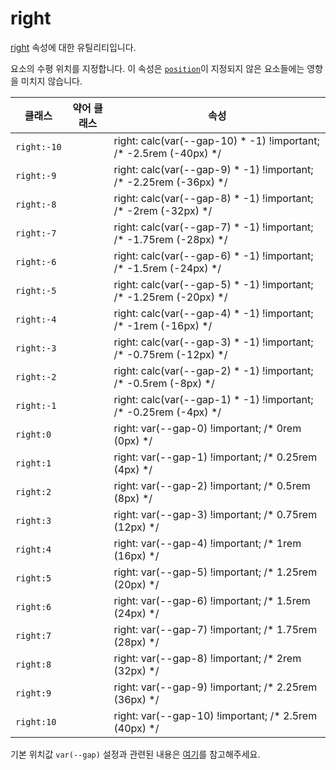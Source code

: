 # right

[right](https://developer.mozilla.org/en-US/docs/Web/CSS/right) 속성에 대한 유틸리티입니다.

요소의 수평 위치를 지정합니다. 이 속성은 [<code>position</code>](./position.md)이 지정되지 않은 요소들에는 영향을 미치지 않습니다.

<table>
  <thead>
    <tr>
      <th scope="col">클래스</th>
      <th scope="col">약어 클래스</th>
      <th scope="col">속성</th>
    </tr>
  </thead>
  <tbody>
  <tr>
    <td><code>right:-10</code></td>
    <td class="blank"></td>
    <td><span class="code">right: calc(var(--gap-10) * -1) !important;</span> <span class="c:weak">/* -2.5rem (-40px) */</span></td>
  </tr>
  <tr>
    <td><code>right:-9</code></td>
    <td class="blank"></td>
    <td><span class="code">right: calc(var(--gap-9) * -1) !important;</span> <span class="c:weak">/* -2.25rem (-36px) */</span></td>
  </tr>
  <tr>
    <td><code>right:-8</code></td>
    <td class="blank"></td>
    <td><span class="code">right: calc(var(--gap-8) * -1) !important;</span> <span class="c:weak">/* -2rem (-32px) */</span></td>
  </tr>
  <tr>
    <td><code>right:-7</code></td>
    <td class="blank"></td>
    <td><span class="code">right: calc(var(--gap-7) * -1) !important;</span> <span class="c:weak">/* -1.75rem (-28px) */</span></td>
  </tr>
  <tr>
    <td><code>right:-6</code></td>
    <td class="blank"></td>
    <td><span class="code">right: calc(var(--gap-6) * -1) !important;</span> <span class="c:weak">/* -1.5rem (-24px) */</span></td>
  </tr>
  <tr>
    <td><code>right:-5</code></td>
    <td class="blank"></td>
    <td><span class="code">right: calc(var(--gap-5) * -1) !important;</span> <span class="c:weak">/* -1.25rem (-20px) */</span></td>
  </tr>
  <tr>
    <td><code>right:-4</code></td>
    <td class="blank"></td>
    <td><span class="code">right: calc(var(--gap-4) * -1) !important;</span> <span class="c:weak">/* -1rem (-16px) */</span></td>
  </tr>
  <tr>
    <td><code>right:-3</code></td>
    <td class="blank"></td>
    <td><span class="code">right: calc(var(--gap-3) * -1) !important;</span> <span class="c:weak">/* -0.75rem (-12px) */</span></td>
  </tr>
  <tr>
    <td><code>right:-2</code></td>
    <td class="blank"></td>
    <td><span class="code">right: calc(var(--gap-2) * -1) !important;</span> <span class="c:weak">/* -0.5rem (-8px) */</span></td>
  </tr>
  <tr>
    <td><code>right:-1</code></td>
    <td class="blank"></td>
    <td><span class="code">right: calc(var(--gap-1) * -1) !important;</span> <span class="c:weak">/* -0.25rem (-4px) */</span></td>
  </tr>
  <tr>
    <td><code>right:0</code></td>
    <td class="blank"></td>
    <td><span class="code">right: var(--gap-0) !important;</span> <span class="c:weak">/* 0rem (0px) */</span></td>
  </tr>
  <tr>
    <td><code>right:1</code></td>
    <td class="blank"></td>
    <td><span class="code">right: var(--gap-1) !important;</span> <span class="c:weak">/* 0.25rem (4px) */</span></td>
  </tr>
  <tr>
    <td><code>right:2</code></td>
    <td class="blank"></td>
    <td><span class="code">right: var(--gap-2) !important;</span> <span class="c:weak">/* 0.5rem (8px) */</span></td>
  </tr>
  <tr>
    <td><code>right:3</code></td>
    <td class="blank"></td>
    <td><span class="code">right: var(--gap-3) !important;</span> <span class="c:weak">/* 0.75rem (12px) */</span></td>
  </tr>
  <tr>
    <td><code>right:4</code></td>
    <td class="blank"></td>
    <td><span class="code">right: var(--gap-4) !important;</span> <span class="c:weak">/* 1rem (16px) */</span></td>
  </tr>
  <tr>
    <td><code>right:5</code></td>
    <td class="blank"></td>
    <td><span class="code">right: var(--gap-5) !important;</span> <span class="c:weak">/* 1.25rem (20px) */</span></td>
  </tr>
  <tr>
    <td><code>right:6</code></td>
    <td class="blank"></td>
    <td><span class="code">right: var(--gap-6) !important;</span> <span class="c:weak">/* 1.5rem (24px) */</span></td>
  </tr>
  <tr>
    <td><code>right:7</code></td>
    <td class="blank"></td>
    <td><span class="code">right: var(--gap-7) !important;</span> <span class="c:weak">/* 1.75rem (28px) */</span></td>
  </tr>
  <tr>
    <td><code>right:8</code></td>
    <td class="blank"></td>
    <td><span class="code">right: var(--gap-8) !important;</span> <span class="c:weak">/* 2rem (32px) */</span></td>
  </tr>
  <tr>
    <td><code>right:9</code></td>
    <td class="blank"></td>
    <td><span class="code">right: var(--gap-9) !important;</span> <span class="c:weak">/* 2.25rem (36px) */</span></td>
  </tr>
  <tr>
    <td><code>right:10</code></td>
    <td class="blank"></td>
    <td><span class="code">right: var(--gap-10) !important;</span> <span class="c:weak">/* 2.5rem (40px) */</span></td>
  </tr>
  </tbody>

</table>

기본 위치값 `var(--gap)` 설정과 관련된 내용은 [여기](../../variables/gap.md)를 참고해주세요.
